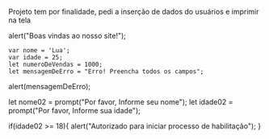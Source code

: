 Projeto tem por finalidade, pedi a inserção de dados do usuários e imprimir na tela

alert("Boas vindas ao nosso site!");

    var nome = 'Lua';
    var idade = 25;
    let numeroDeVendas = 1000;
    let mensagemDeErro = "Erro! Preencha todos os campos";

alert(mensagemDeErro);

let nome02 = prompt("Por favor, Informe seu nome");
let idade02 = prompt("Por favor, Informe sua idade");

if(idade02 >= 18){
    alert("Autorizado para iniciar processo de habilitação");
}
